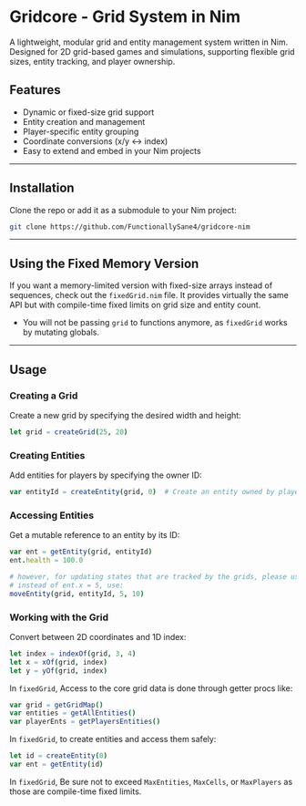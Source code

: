 # Gridcore - Grid System in Nim

A lightweight, modular grid and entity management system written in Nim.  
Designed for 2D grid-based games and simulations, supporting flexible grid sizes, entity tracking, and player ownership.

## Features

- Dynamic or fixed-size grid support  
- Entity creation and management  
- Player-specific entity grouping  
- Coordinate conversions (x/y ↔ index)  
- Easy to extend and embed in your Nim projects  

---

## Installation

Clone the repo or add it as a submodule to your Nim project:

```bash
git clone https://github.com/FunctionallySane4/gridcore-nim
```

---

## Using the Fixed Memory Version

If you want a memory-limited version with fixed-size arrays instead of sequences, check out the `fixedGrid.nim` file. It provides virtually the same API but with compile-time fixed limits on grid size and entity count.

- You will not be passing `grid` to functions anymore, as `fixedGrid` works by mutating globals.

---

## Usage

### Creating a Grid

Create a new grid by specifying the desired width and height:

```nim
let grid = createGrid(25, 20)
```

### Creating Entities

Add entities for players by specifying the owner ID:

```nim
var entityId = createEntity(grid, 0)  # Create an entity owned by player 0
```

### Accessing Entities

Get a mutable reference to an entity by its ID:

```nim
var ent = getEntity(grid, entityId)
ent.health = 100.0

# however, for updating states that are tracked by the grids, please use the appropriate setters
# instead of ent.x = 5, use:
moveEntity(grid, entityId, 5, 10) 
```

### Working with the Grid

Convert between 2D coordinates and 1D index:

```nim
let index = indexOf(grid, 3, 4)
let x = xOf(grid, index)
let y = yOf(grid, index)
```

In `fixedGrid`, Access to the core grid data is done through getter procs like:
```nim
var grid = getGridMap()
var entities = getAllEntities()
var playerEnts = getPlayersEntities()
```

In `fixedGrid`, to create entities and access them safely:

```nim
let id = createEntity(0)
var ent = getEntity(id)
```
In `fixedGrid`, Be sure not to exceed `MaxEntities`, `MaxCells`, or `MaxPlayers` as those are compile-time fixed limits.
